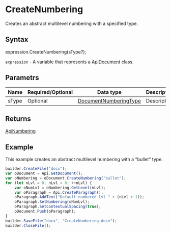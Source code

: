 # CreateNumbering

Creates an abstract multilevel numbering with a specified type.

## Syntax

expression.CreateNumbering(sType?);

`expression` - A variable that represents a [ApiDocument](../ApiDocument.md) class.

## Parametrs

| **Name** | **Required/Optional** | **Data type** | **Description** |
| ------------- | ------------- | ------------- | ------------- |
| sType | Optional | [DocumentNumberingType](../../../Enumerations/DocumentNumberingType.md) | Description | The type of the numbering which will be created. Default value is "bullet". |

## Returns

[ApiNumbering](../../ApiNumbering/ApiNumbering.md)

## Example

This example creates an abstract multilevel numbering with a "bullet" type.

```javascript
builder.CreateFile("docx");
var oDocument = Api.GetDocument();
var oNumbering = oDocument.CreateNumbering("bullet");
for (let nLvl = 0; nLvl < 8; ++nLvl) {
	var oNumLvl = oNumbering.GetLevel(nLvl);
	var oParagraph = Api.CreateParagraph();
	oParagraph.AddText("Default numbered lvl " + (nLvl + 1));
	oParagraph.SetNumbering(oNumLvl);
	oParagraph.SetContextualSpacing(true);
	oDocument.Push(oParagraph);
}
builder.SaveFile("docx", "CreateNumbering.docx");
builder.CloseFile();
```